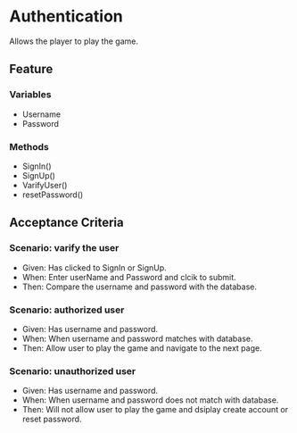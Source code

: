 # Authentication
  Allows the player to play the game.
  

## Feature

### Variables
- Username
- Password

### Methods
- SignIn()
- SignUp()
- VarifyUser()
- resetPassword()

## Acceptance Criteria

### Scenario: varify the user
- Given: Has clicked to SignIn or SignUp. 
- When: Enter userName and Password and clcik to submit.
- Then: Compare the username and password with the database.

### Scenario: authorized user
- Given: Has username and password. 
- When: When username and password matches with database.
- Then: Allow user to play the game and navigate to the next page.

### Scenario: unauthorized user
- Given: Has username and password. 
- When: When username and password does not match with database.
- Then: Will not allow user to play the game and 
        dsiplay create account or reset password.

